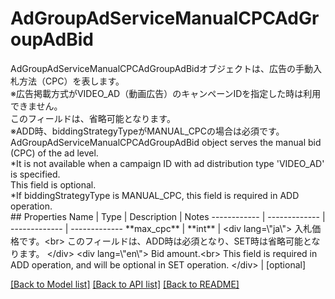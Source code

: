 # AdGroupAdServiceManualCPCAdGroupAdBid

<div lang=\"ja\"> AdGroupAdServiceManualCPCAdGroupAdBidオブジェクトは、広告の手動入札方法（CPC）を表します。<br> ※広告掲載方式がVIDEO_AD（動画広告）のキャンペーンIDを指定した時は利用できません。<br> このフィールドは、省略可能となります。<br> ※ADD時、biddingStrategyTypeがMANUAL_CPCの場合は必須です。 </div> <div lang=\"en\"> AdGroupAdServiceManualCPCAdGroupAdBid object serves the manual bid (CPC) of the ad level.<br> *It is not available when a campaign ID with ad distribution type 'VIDEO_AD' is specified.<br> This field is optional.<br> *If biddingStrategyType is MANUAL_CPC, this field is required in ADD operation. </div> 
## Properties
Name | Type | Description | Notes
------------ | ------------- | ------------- | -------------
**max_cpc** | **int** | &lt;div lang&#x3D;\&quot;ja\&quot;&gt; 入札価格です。&lt;br&gt; このフィールドは、ADD時は必須となり、SET時は省略可能となります。 &lt;/div&gt; &lt;div lang&#x3D;\&quot;en\&quot;&gt; Bid amount.&lt;br&gt; This field is required in ADD operation, and will be optional in SET operation. &lt;/div&gt;  | [optional] 

[[Back to Model list]](../README.md#documentation-for-models) [[Back to API list]](../README.md#documentation-for-api-endpoints) [[Back to README]](../README.md)


